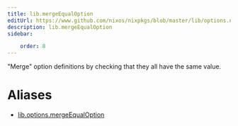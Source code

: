 ```yaml
---
title: lib.mergeEqualOption
editUrl: https://www.github.com/nixos/nixpkgs/blob/master/lib/options.nix#L256C22
description: lib.mergeEqualOption
sidebar:

    order: 8
---
```


"Merge" option definitions by checking that they all have the same value.


# Aliases

- [lib.options.mergeEqualOption](./reference/lib/options/lib-options-mergeEqualOption)


